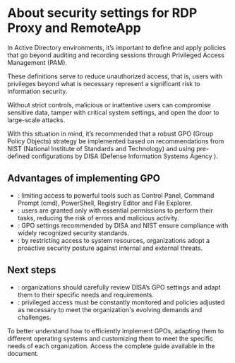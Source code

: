 # About security settings for RDP Proxy and RemoteApp 

In Active Directory environments, it’s important to define and apply policies that go beyond auditing and recording sessions through Privileged Access Management (PAM). 

These definitions serve to reduce unauthorized access, that is, users with privileges beyond what is necessary represent a significant risk to information security. 

Without strict controls, malicious or inattentive users can compromise sensitive data, tamper with critical system settings, and open the door to large-scale attacks.

With this situation in mind, it’s recommended that a robust GPO (Group Policy Objects) strategy be implemented based on recommendations from NIST (National Institute of Standards and Technology) and using pre-defined configurations by DISA (Defense Information Systems Agency ).

## Advantages of implementing GPO

* : limiting access to powerful tools such as Control Panel, Command Prompt (cmd), PowerShell, Registry Editor and File Explorer.
* : users are granted only with essential permissions to perform their tasks, reducing the risk of errors and malicious activity.
* : GPO settings recommended by DISA and NIST ensure compliance with widely recognized security standards.
* : by restricting access to system resources, organizations adopt a proactive security posture against internal and external threats.

## Next steps

* : organizations should carefully review DISA’s GPO settings and adapt them to their specific needs and requirements.
* : privileged access must be constantly monitored and policies adjusted as necessary to meet the organization's evolving demands and challenges.

To better understand how to efficiently implement GPOs, adapting them to different operating systems and customizing them to meet the specific needs of each organization. Access the complete guide available in the  document.